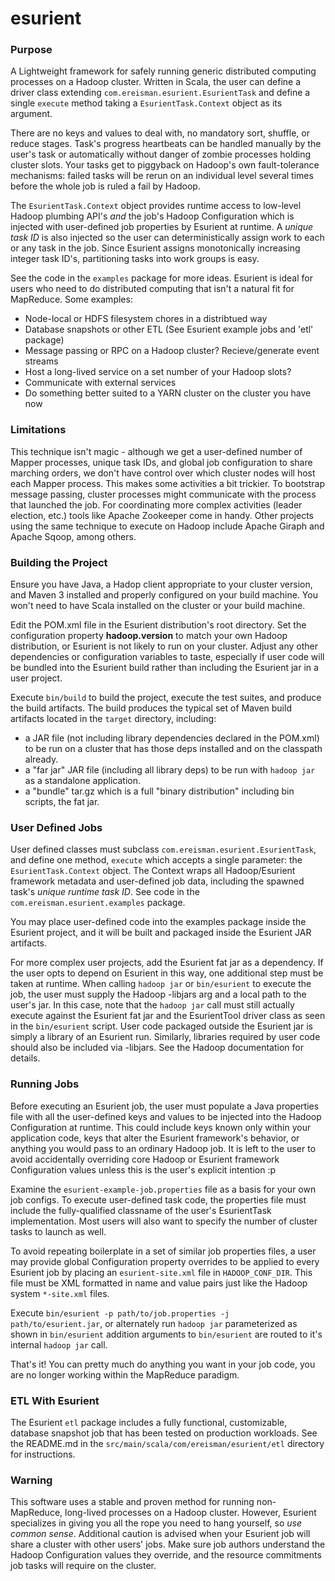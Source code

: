 esurient
========

### Purpose ###
A Lightweight framework for safely running generic distributed computing processes on a Hadoop cluster.
Written in Scala, the user can define a driver class extending `com.ereisman.esurient.EsurientTask` and define a single
`execute` method taking a `EsurientTask.Context` object as its argument.

There are no keys and values to deal with, no mandatory sort, shuffle, or reduce stages. Task's progress heartbeats can be handled manually by the user's task or automatically without danger of zombie processes holding cluster slots. Your tasks get to piggyback on Hadoop's own fault-tolerance mechanisms: failed tasks will be rerun on an individual level several times before the whole job is ruled a fail by Hadoop.

The `EsurientTask.Context` object provides runtime access to low-level Hadoop plumbing API's _and_ the job's Hadoop Configuration which is injected with user-defined job properties by Esurient at runtime. A _unique task ID_ is also injected so the user can deterministically assign work to each or any task in the job. Since Esurient assigns monotonically increasing integer task ID's, partitioning tasks into work groups is easy.

See the code in the `examples` package for more ideas. Esurient is ideal for users who need to do distributed computing that isn't a natural fit for MapReduce. Some examples:

* Node-local or HDFS filesystem chores in a distribtued way
* Database snapshots or other ETL (See Esurient example jobs and 'etl' package)
* Message passing or RPC on a Hadoop cluster? Recieve/generate event streams
* Host a long-lived service on a set number of your Hadoop slots?
* Communicate with external services
* Do something better suited to a YARN cluster on the cluster you have now


### Limitations ###
This technique isn't magic - although we get a user-defined number of Mapper processes, unique task IDs, and global job configuration to share marching orders, we don't have control over which cluster nodes will host each Mapper process. This makes some activities a bit trickier. To bootstrap message passing, cluster processes might communicate with the process that launched the job. For coordinating more complex activities (leader election, etc.) tools like Apache Zookeeper come in handy. Other projects using the same technique to execute on Hadoop include Apache Giraph and Apache Sqoop, among others.


### Building the Project ###
Ensure you have Java, a Hadop client appropriate to your cluster version, and Maven 3 installed and properly configured on your build machine. You won't need to have Scala installed on the cluster or your build machine.

Edit the POM.xml file in the Esurient distribution's root directory. Set the configuration property __hadoop.version__ to match your own Hadoop distribution, or Esurient is not likely to run on your cluster. Adjust any other dependencies or configuration variables to taste, especially if user code will be bundled into the Esurient build rather than including the Esurient jar in a user project.  

Execute `bin/build` to build the project, execute the test suites, and produce the build artifacts. The build produces the typical set of Maven build artifacts located in the `target` directory, including:
* a JAR file (not including library dependencies declared in the POM.xml) to be run on a cluster that has those deps installed and on the classpath already.
* a "far jar" JAR file (including all library deps) to be run with `hadoop jar` as a standalone application.
* a "bundle" tar.gz which is a full "binary distribution" including bin scripts, the fat jar.

### User Defined Jobs ###
User defined classes must subclass `com.ereisman.esurient.EsurientTask`, and define one method, `execute` which accepts a single parameter: the `EsurientTask.Context` object. The Context wraps all Hadoop/Esurient framework metadata and user-defined job data, including the spawned task's _unique runtime task ID_. See code in the `com.ereisman.esurient.examples` package.

You may place user-defined code into the examples package inside the Esurient project, and it will be built and packaged inside the Esurient JAR artifacts.

For more complex user projects, add the Esurient fat jar as a dependency. If the user opts to depend on Esurient in this way, one additional step must be taken at runtime. When calling `hadoop jar` or `bin/esurient` to execute the job, the user must supply the Hadoop -libjars arg and a local path to the user's jar. In this case, note that the `hadoop jar` call must still actually execute against the Esurient fat jar and the EsurientTool driver class as seen in the `bin/esurient` script. User code packaged outside the Esurient jar is simply a library of an Esurient run. Similarly, libraries required by user code should also be included via -libjars. See the Hadoop documentation for details.


### Running Jobs ###
Before executing an Esurient job, the user must populate a Java properties file with all the user-defined keys and values to be injected into the Hadoop Configuration at runtime. This could include keys known only within your application code, keys that alter the Esurient framework's behavior, or anything you would pass to an ordinary Hadoop job. It is left to the user to avoid accidentally overriding core Hadoop or Esurient framework Configuration values unless this is the user's explicit intention :p

Examine the `esurient-example-job.properties` file as a basis for your own job configs. To execute user-defined task code, the properties file must include the fully-qualified classname of the user's EsurientTask implementation. Most users will also want to specify the number of cluster tasks to launch as well.

To avoid repeating boilerplate in a set of similar job properties files, a user may provide global Configuration property overrides to be applied to every Esurient job by placing an `esurient-site.xml` file in `HADOOP_CONF_DIR`. This file must be XML formatted in name and value pairs just like the Hadoop system `*-site.xml` files.

Execute `bin/esurient -p path/to/job.properties -j path/to/esurient.jar`, or alternately run `hadoop jar` parameterized as shown in `bin/esurient` addition arguments to `bin/esurient` are routed to it's internal `hadoop jar` call.

That's it! You can pretty much do anything you want in your job code, you are no longer working within the MapReduce paradigm.


### ETL With Esurient ###
The Esurient `etl` package includes a fully functional, customizable, database snapshot job that has been tested on production workloads. See the README.md in the `src/main/scala/com/ereisman/esurient/etl` directory for instructions.


### Warning ###
This software uses a stable and proven method for running non-MapReduce, long-lived processes on a Hadoop cluster. However, Esurient specializes in giving you all the rope you need to hang yourself, so _use common sense_. Additional caution is advised when your Esurient job will share a cluster with other users' jobs. Make sure job authors understand the Hadoop Configuration values they override, and the resource commitments job tasks will require on the cluster.
